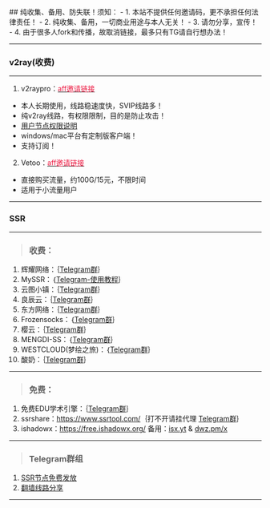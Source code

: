 <html>
<head>
<meta charset="utf-8">
<title>加密</title> 
<script language = JavaScript>
function password() {
	var testV = 1;
	var pass1 = prompt('请输入密码:', '');
	while (testV < 3) {
		if (!pass1) history.go(-1);
		if (pass1 == "123456") {
			alert('密码正确!');
			break;
		}
		testV += -1;
		var pass1 = prompt('密码错误!请重新输入:');
	}
	if (pass1 != "password" & testV == 3) history.go(-1);
	return " ";
}
document.write(password());
</script>
</head>
<body>
## 纯收集、备用、防失联！须知：   
- 1. 本站不提供任何邀请码，更不承担任何法律责任！       
- 2. 纯收集、备用，一切商业用途与本人无关！
- 3. 请勿分享，宣传！
- 4. 由于很多人fork和传播，故取消链接，最多只有TG请自行想办法！

---
### v2ray(收费) 
---
1. v2raypro：<a href="https://my.v2ray.life/aff.php?aff=3&gid=5" target="_blank"><span style="color:#ed1941;">aff邀请链接</span></a>  
- 本人长期使用，线路稳速度快，SVIP线路多！
- 纯v2ray线路，有权限限制，目的是防止攻击！  
- <a href="https://my.v2ray.life/index.php/announcements/124/2or24.html" target="_blank">用户节点权限说明</a>   
- windows/mac平台有定制版客户端！  
- 支持订阅！  

2. Vetoo：<a href="https://dally.me/aff.php?aff=415" target="_blank"><span style="color:#ed1941;">aff邀请链接</span></a>  
- 直接购买流量，约100G/15元，不限时间  
- 适用于小流量用户  

---
### SSR
---
> <h3>收费：</h3>     
1. 辉耀网络：｛<a href="https://t.me/huiyaossr" target="_blank">Telegram群</a>｝  
2. MySSR：｛<a href="http://t.cn/AiNVEzXT" target="_blank">Telegram-使用教程</a>｝    
3. 云图小镇：｛<a href="https://t.me/Yuntu_official" target="_blank">Telegram群</a>｝     
4. 良辰云：｛<a href="https://t.me/liangchenyunss" target="_blank">Telegram群</a>｝
5. 东方网络：｛<a href="https://t.me/joinchat/F2DfoU8y1aPT8xdTFJxNug" target="_blank">Telegram群</a>｝  
6. Frozensocks：｛<a href="https://t.me/Frozensocks" target="_blank">Telegram群</a>｝  
7. 樱云：｛<a href="https://t.me/sakura_cloud" target="_blank">Telegram群</a>｝  
8. MENGDI-SS：｛<a href="https://t.me/MdCloud" target="_blank">Telegram群</a>｝  
9. WESTCLOUD(梦绘之旅)：｛<a href="https://t.me/joinchat/LM3Mm061YantoLHzgOs41Q" target="_blank">Telegram群</a>｝  
10. 酸奶：｛<a href="https://t.me/ssruSSR" target="_blank">Telegram群</a>｝  

---  

> <h3>免费：</h3>    
1. 免费EDU学术引擎：｛<a href="http://t.me/joinchat/F6lKrUMKir5N1xh-Bi3jBw" target="_blank">Telegram群</a>｝  
2. ssrshare：<a href="https://www.ssrshare.com/" target="_blank">https://www.ssrtool.com/</a>｛打不开请挂代理 <a href="https://t.me/joinchat/HHeAr1ELdNEKXdOhr1yXkw" target="_blank">Telegram群</a>｝  
3. ishadowx：<a href="https://free.ishadowx.org/" target="_blank">https://free.ishadowx.org/</a> 备用：<a href="http://isx.yt" target="_blank">isx.yt</a> & <a href="http://dwz.pm/x" target="_blank">dwz.pm/x</a>    

---
> <h3>Telegram群组</h3>  
1. <a href="https://t.me/SSRlist" target="_blank">SSR节点免费发放</a>  
2. <a href="https://t.me/vpnko" target="_blank">翻墙线路分享</a>   

---
</body>
</html>
